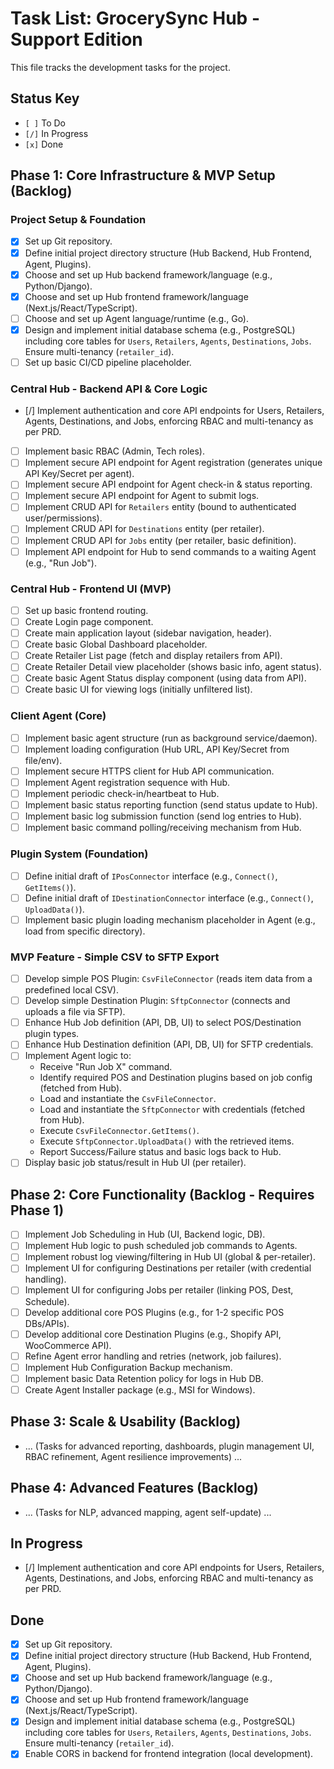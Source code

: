 # Task List: GrocerySync Hub - Support Edition

This file tracks the development tasks for the project.

## Status Key
- `[ ]` To Do
- `[/]` In Progress
- `[x]` Done

## Phase 1: Core Infrastructure & MVP Setup (Backlog)

### Project Setup & Foundation
- [x] Set up Git repository.
- [x] Define initial project directory structure (Hub Backend, Hub Frontend, Agent, Plugins).
- [x] Choose and set up Hub backend framework/language (e.g., Python/Django).
- [x] Choose and set up Hub frontend framework/language (Next.js/React/TypeScript).
- [ ] Choose and set up Agent language/runtime (e.g., Go).
- [x] Design and implement initial database schema (e.g., PostgreSQL) including core tables for `Users`, `Retailers`, `Agents`, `Destinations`, `Jobs`. Ensure multi-tenancy (`retailer_id`).
- [ ] Set up basic CI/CD pipeline placeholder.

### Central Hub - Backend API & Core Logic
- [/] Implement authentication and core API endpoints for Users, Retailers, Agents, Destinations, and Jobs, enforcing RBAC and multi-tenancy as per PRD.
- [ ] Implement basic RBAC (Admin, Tech roles).
- [ ] Implement secure API endpoint for Agent registration (generates unique API Key/Secret per agent).
- [ ] Implement secure API endpoint for Agent check-in & status reporting.
- [ ] Implement secure API endpoint for Agent to submit logs.
- [ ] Implement CRUD API for `Retailers` entity (bound to authenticated user/permissions).
- [ ] Implement CRUD API for `Destinations` entity (per retailer).
- [ ] Implement CRUD API for `Jobs` entity (per retailer, basic definition).
- [ ] Implement API endpoint for Hub to send commands to a waiting Agent (e.g., "Run Job").

### Central Hub - Frontend UI (MVP)
- [ ] Set up basic frontend routing.
- [ ] Create Login page component.
- [ ] Create main application layout (sidebar navigation, header).
- [ ] Create basic Global Dashboard placeholder.
- [ ] Create Retailer List page (fetch and display retailers from API).
- [ ] Create Retailer Detail view placeholder (shows basic info, agent status).
- [ ] Create basic Agent Status display component (using data from API).
- [ ] Create basic UI for viewing logs (initially unfiltered list).

### Client Agent (Core)
- [ ] Implement basic agent structure (run as background service/daemon).
- [ ] Implement loading configuration (Hub URL, API Key/Secret from file/env).
- [ ] Implement secure HTTPS client for Hub API communication.
- [ ] Implement Agent registration sequence with Hub.
- [ ] Implement periodic check-in/heartbeat to Hub.
- [ ] Implement basic status reporting function (send status update to Hub).
- [ ] Implement basic log submission function (send log entries to Hub).
- [ ] Implement basic command polling/receiving mechanism from Hub.

### Plugin System (Foundation)
- [ ] Define initial draft of `IPosConnector` interface (e.g., `Connect()`, `GetItems()`).
- [ ] Define initial draft of `IDestinationConnector` interface (e.g., `Connect()`, `UploadData()`).
- [ ] Implement basic plugin loading mechanism placeholder in Agent (e.g., load from specific directory).

### MVP Feature - Simple CSV to SFTP Export
- [ ] Develop simple POS Plugin: `CsvFileConnector` (reads item data from a predefined local CSV).
- [ ] Develop simple Destination Plugin: `SftpConnector` (connects and uploads a file via SFTP).
- [ ] Enhance Hub Job definition (API, DB, UI) to select POS/Destination plugin types.
- [ ] Enhance Hub Destination definition (API, DB, UI) for SFTP credentials.
- [ ] Implement Agent logic to:
    - Receive "Run Job X" command.
    - Identify required POS and Destination plugins based on job config (fetched from Hub).
    - Load and instantiate the `CsvFileConnector`.
    - Load and instantiate the `SftpConnector` with credentials (fetched from Hub).
    - Execute `CsvFileConnector.GetItems()`.
    - Execute `SftpConnector.UploadData()` with the retrieved items.
    - Report Success/Failure status and basic logs back to Hub.
- [ ] Display basic job status/result in Hub UI (per retailer).

## Phase 2: Core Functionality (Backlog - Requires Phase 1)
- [ ] Implement Job Scheduling in Hub (UI, Backend logic, DB).
- [ ] Implement Hub logic to push scheduled job commands to Agents.
- [ ] Implement robust log viewing/filtering in Hub UI (global & per-retailer).
- [ ] Implement UI for configuring Destinations per retailer (with credential handling).
- [ ] Implement UI for configuring Jobs per retailer (linking POS, Dest, Schedule).
- [ ] Develop additional core POS Plugins (e.g., for 1-2 specific POS DBs/APIs).
- [ ] Develop additional core Destination Plugins (e.g., Shopify API, WooCommerce API).
- [ ] Refine Agent error handling and retries (network, job failures).
- [ ] Implement Hub Configuration Backup mechanism.
- [ ] Implement basic Data Retention policy for logs in Hub DB.
- [ ] Create Agent Installer package (e.g., MSI for Windows).

## Phase 3: Scale & Usability (Backlog)
- ... (Tasks for advanced reporting, dashboards, plugin management UI, RBAC refinement, Agent resilience improvements) ...

## Phase 4: Advanced Features (Backlog)
- ... (Tasks for NLP, advanced mapping, agent self-update) ...

## In Progress
- [/] Implement authentication and core API endpoints for Users, Retailers, Agents, Destinations, and Jobs, enforcing RBAC and multi-tenancy as per PRD.

## Done
- [x] Set up Git repository.
- [x] Define initial project directory structure (Hub Backend, Hub Frontend, Agent, Plugins).
- [x] Choose and set up Hub backend framework/language (e.g., Python/Django).
- [x] Choose and set up Hub frontend framework/language (Next.js/React/TypeScript).
- [x] Design and implement initial database schema (e.g., PostgreSQL) including core tables for `Users`, `Retailers`, `Agents`, `Destinations`, `Jobs`. Ensure multi-tenancy (`retailer_id`).
- [x] Enable CORS in backend for frontend integration (local development).